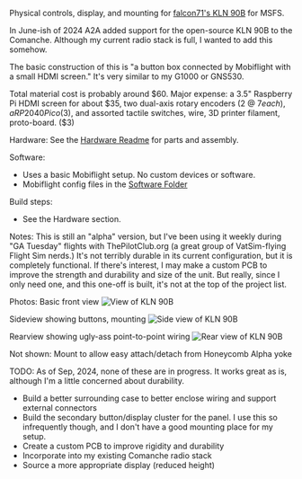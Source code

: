 Physical controls, display, and mounting for [falcon71's KLN 90B](https://github.com/falcon71/kln90b) for MSFS.

In June-ish of 2024 A2A added support for the open-source KLN 90B to the Comanche. Although my current radio stack is full, I wanted to add this somehow.

The basic construction of this is "a button box connected by Mobiflight with a small HDMI screen." It's very similar to my G1000 or GNS530.

Total material cost is probably around $60. Major expense: a 3.5" Raspberry Pi HDMI screen for about $35, two dual-axis rotary encoders (2 @ $7 each), a RP2040 Pico ($3), and assorted tactile switches, wire, 3D printer filament, proto-board. ($3)

Hardware:
See the [Hardware Readme](https://github.com/ccrawford/FSHardware/blob/main/KLN%2090B%20GPS/Hardware/README.md) for parts and assembly.

Software:
- Uses a basic Mobiflight setup. No custom devices or software.
- Mobiflight config files in the [Software Folder](https://github.com/ccrawford/FSHardware/tree/main/KLN%2090B%20GPS/Software)

Build steps:
- See the Hardware section. 

Notes:
This is still an "alpha" version, but I've been using it weekly during "GA Tuesday" flights with ThePilotClub.org (a great group of VatSim-flying Flight Sim nerds.) It's not terribly durable in its current configuration, but it is completely functional. If there's interest, I may make a custom PCB to improve the strength and durability and size of the unit. But really, since I only need one, and this one-off is built, it's not at the top of the project list.

Photos:
Basic front view
![View of KLN 90B](https://github.com/ccrawford/FSHardware/blob/main/KLN%2090B%20GPS/Photos/KLN%2090B%20800x320.jpg)

Sideview showing buttons, mounting
![Side view of KLN 90B](https://github.com/ccrawford/FSHardware/blob/main/KLN%2090B%20GPS/Photos/KLN%2090B%20side%20view.jpg)

Rearview showing ugly-ass point-to-point wiring
![Rear view of KLN 90B](https://github.com/ccrawford/FSHardware/blob/main/KLN%2090B%20GPS/Photos/KLN%2090B%20point%20to%20point.jpg)

Not shown:
Mount to allow easy attach/detach from Honeycomb Alpha yoke

TODO:
As of Sep, 2024, none of these are in progress. It works great as is, although I'm a little concerned about durability.

- Build a better surrounding case to better enclose wiring and support external connectors
- Build the secondary button/display cluster for the panel. I use this so infrequently though, and I don't have a good mounting place for my setup.
- Create a custom PCB to improve rigidity and durability
- Incorporate into my existing Comanche radio stack
- Source a more appropriate display (reduced height)
